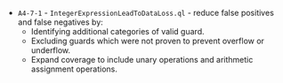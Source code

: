  * `A4-7-1` - `IntegerExpressionLeadToDataLoss.ql` - reduce false positives and false negatives by:
   - Identifying additional categories of valid guard.
   - Excluding guards which were not proven to prevent overflow or underflow.
   - Expand coverage to include unary operations and arithmetic assignment operations.